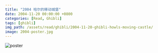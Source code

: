 ```yaml
---
title: "2004 哈尔的移动城堡"
date: 2004-11-20 00:00:00 +0800
categories: [Read, Ghibli]
tags: [ghibli]
img_path: /assets/read/ghibli/2004-11-20-ghibli-howls-moving-castle/
image: 2004-poster.jpg
---
```


![poster](2004-poster.jpg)

